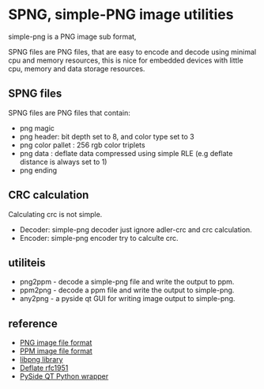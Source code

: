 SPNG, simple-PNG image utilities
================================

simple-png is a PNG image sub format, 

SPNG files are PNG files, that are easy to encode and decode using minimal cpu and memory resources, this is nice for embedded devices with little cpu, memory and data storage resources.

SPNG files
----------

SPNG files are PNG files that contain:

  * png magic 
  * png header: bit depth set to 8, and color type set to 3
  * png color pallet : 256 rgb color triplets
  * png data : deflate data compressed using simple RLE (e.g deflate distance is always set to 1)
  * png ending

CRC calculation
---------------

Calculating crc is not simple.

  * Decoder: simple-png decoder just ignore adler-crc and crc calculation.
  * Encoder: simple-png encoder try to calculte crc.

utiliteis
---------
  * png2ppm - decode a simple-png file and write the output to ppm.
  * ppm2png - decode a ppm file and write the output to simple-png.
  * any2png - a pyside qt GUI for writing image output to simple-png.

reference
---------

  * [PNG image file format](http://en.wikipedia.org/wiki/Portable_Network_Graphics) 
  * [PPM image file format](http://netpbm.sourceforge.net/doc/ppm.html) 
  * [libpng library](http://www.libpng.org/pub/png/libpng.html) 
  * [Deflate rfc1951](http://tools.ietf.org/html/rfc1951) 
  * [PySide QT Python wrapper](http://www.pyside.org/) 
